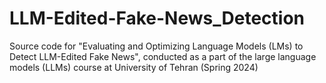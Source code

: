 # LLM-Edited-Fake-News_Detection
Source code for "Evaluating and Optimizing Language Models (LMs) to Detect LLM-Edited Fake News", conducted as a part of the large language models (LLMs) course at University of Tehran (Spring 2024)
